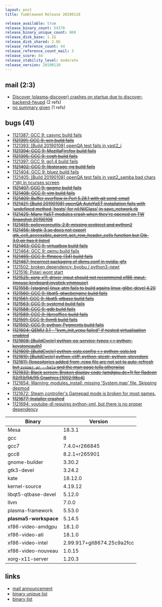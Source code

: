```yaml
---
layout: post
title: Tumbleweed Release 20190110

release_available: true
release_binary_count: 54370
release_binary_unique_count: 869
release_disk_base: 1.1G
release_disk_shared: 2.8G
release_reference_count: 44
release_reference_count_mail: 3
release_score: 84
release_stability_level: moderate
release_version: 20190110
---
```


## mail (2:3)

- [Discover (plasma-discover) crashes on startup due to discover-backend-fwupd](https://lists.opensuse.org/opensuse-factory/2019-01/msg00112.html) (2 refs)
- [no summary given](https://lists.opensuse.org/opensuse-factory/2019-01/msg00099.html) (1 refs)

## bugs (41)

<!--more-->

- [1121387: GCC 9:  casync build fails](https://bugzilla.opensuse.org/show_bug.cgi?id=1121387)
- ~~[1121391: GCC 9: xen build fails](https://bugzilla.opensuse.org/show_bug.cgi?id=1121391)~~
- [1121393: \[Build 20190108\] openQA test fails in yast2_i](https://bugzilla.opensuse.org/show_bug.cgi?id=1121393)
- ~~[1121394: GCC 9: MozillaFirefox build fails](https://bugzilla.opensuse.org/show_bug.cgi?id=1121394)~~
- ~~[1121395: GCC 9: ceph build fails](https://bugzilla.opensuse.org/show_bug.cgi?id=1121395)~~
- [1121397: GCC 9: go1.4 build fails](https://bugzilla.opensuse.org/show_bug.cgi?id=1121397)
- ~~[1121402: GCC 9: libstorage-ng build fails](https://bugzilla.opensuse.org/show_bug.cgi?id=1121402)~~
- [1121404: GCC 9: bluez build fails](https://bugzilla.opensuse.org/show_bug.cgi?id=1121404)
- [1121405: \[Build 20190108\] openQA test fails in yast2_samba bad chars (^@) in ncurses screen](https://bugzilla.opensuse.org/show_bug.cgi?id=1121405)
- ~~[1121407: GCC 9: gpgme build fails](https://bugzilla.opensuse.org/show_bug.cgi?id=1121407)~~
- ~~[1121408: GCC 9: vim build fails](https://bugzilla.opensuse.org/show_bug.cgi?id=1121408)~~
- ~~[1121409: Buffer overflow in Perl 5.28.1 with git send-email](https://bugzilla.opensuse.org/show_bug.cgi?id=1121409)~~
- ~~[1121421: \[Build 20190108\] openQA AutoYaST installation fails with 'undefined method `hosts' for nil:NilClass' in save_network.rb](https://bugzilla.opensuse.org/show_bug.cgi?id=1121421)~~
- ~~[1121425: Many YaST modules crash when they're opened on TW Snapshot 20190108](https://bugzilla.opensuse.org/show_bug.cgi?id=1121425)~~
- ~~[1121455: policycoreutils-2.8: missing seobject and python2](https://bugzilla.opensuse.org/show_bug.cgi?id=1121455)~~
- ~~[1121456: libgtk-3.so does not export gtk_cell_accessible_parent_get_row_header_cells function but Gtk-3.0.gir has it listed](https://bugzilla.opensuse.org/show_bug.cgi?id=1121456)~~
- ~~[1121463: GCC 9: virtualbox build fails](https://bugzilla.opensuse.org/show_bug.cgi?id=1121463)~~
- [1121464: GCC 9: qemu build fails](https://bugzilla.opensuse.org/show_bug.cgi?id=1121464)
- ~~[1121465: GCC 9: ffmpeg-\[34\] build fails](https://bugzilla.opensuse.org/show_bug.cgi?id=1121465)~~
- ~~[1121467: Incorrect packaging of dkms.conf in nvidia-gfx](https://bugzilla.opensuse.org/show_bug.cgi?id=1121467)~~
- [1121502: broken dependency: byobu / python3-newt](https://bugzilla.opensuse.org/show_bug.cgi?id=1121502)
- [1121516: Polari wont start](https://bugzilla.opensuse.org/show_bug.cgi?id=1121516)
- ~~[1121525: xorg-x11-driver-input should not recommend xf86-input-{mouse,keyboard,joystick,vmmouse}](https://bugzilla.opensuse.org/show_bug.cgi?id=1121525)~~
- ~~[1121558: \[staging\] linux-atm fails to build agains linux-glibc-devel 4.20](https://bugzilla.opensuse.org/show_bug.cgi?id=1121558)~~
- ~~[1121560: GCC 9: libqt5-qtwebengine build fails](https://bugzilla.opensuse.org/show_bug.cgi?id=1121560)~~
- ~~[1121561: GCC 9: libqt5-qtbase build fails](https://bugzilla.opensuse.org/show_bug.cgi?id=1121561)~~
- ~~[1121563: GCC 9: systemd build fails](https://bugzilla.opensuse.org/show_bug.cgi?id=1121563)~~
- ~~[1121588: GCC 9: gdb build fails](https://bugzilla.opensuse.org/show_bug.cgi?id=1121588)~~
- ~~[1121589: GCC 9: libreoffice build fails](https://bugzilla.opensuse.org/show_bug.cgi?id=1121589)~~
- ~~[1121591: GCC 9: llvm6 build fails](https://bugzilla.opensuse.org/show_bug.cgi?id=1121591)~~
- ~~[1121592: GCC 9: python-Pygments build fails](https://bugzilla.opensuse.org/show_bug.cgi?id=1121592)~~
- ~~[1121604: QEMU 3.1 - "kvm_init_vcpu failed" if nested virtualisation enabled](https://bugzilla.opensuse.org/show_bug.cgi?id=1121604)~~
- ~~[1121608: \[BuildCycle\] python-os-service-types <-> python-keystoneauth1](https://bugzilla.opensuse.org/show_bug.cgi?id=1121608)~~
- ~~[1121609: \[BuildCycle\] python-oslo.config <-> python-oslo.log](https://bugzilla.opensuse.org/show_bug.cgi?id=1121609)~~
- ~~[1121610: \[BuildCycle\] python-cliff, python-stestr, python-stevedore](https://bugzilla.opensuse.org/show_bug.cgi?id=1121610)~~
- ~~[1121611: Repositories added from .repo file are not set to auto-refresh but `zypper ar --help` and the man page tells otherwise](https://bugzilla.opensuse.org/show_bug.cgi?id=1121611)~~
- ~~[1121632: Black screen: Broken display code (amdgpu.dc=1) for Radeon R2/R3/R4/R5 Graphics \[1002:98e4\]](https://bugzilla.opensuse.org/show_bug.cgi?id=1121632)~~
- [1121654: Warning: modules_install: missing 'System.map' file. Skipping depmod](https://bugzilla.opensuse.org/show_bug.cgi?id=1121654)
- [1121672: Steam controller's Gamepad mode is broken for most games.](https://bugzilla.opensuse.org/show_bug.cgi?id=1121672)
- ~~[1121677: Installer crashed](https://bugzilla.opensuse.org/show_bug.cgi?id=1121677)~~
- [1121694: youtube-dl requires python-xml, but there is no proper dependency](https://bugzilla.opensuse.org/show_bug.cgi?id=1121694)

Binary | Version
--- | ---
Mesa | 18.3.1
gcc | 8
gcc7 | 7.4.0+r266845
gcc8 | 8.2.1+r265901
gnome-builder | 3.30.2
gtk3-devel | 3.24.2
kate | 18.12.0
kernel-source | 4.19.12
libqt5-qtbase-devel | 5.12.0
llvm | 7.0.0
plasma-framework | 5.53.0
**plasma5-workspace** | 5.14.5
xf86-video-amdgpu | 18.1.0
xf86-video-ati | 18.1.0
xf86-video-intel | 2.99.917+git8674.25c9a2fcc
xf86-video-nouveau | 1.0.15
xorg-x11-server | 1.20.3

## links

- [mail announcement](https://lists.opensuse.org/opensuse-factory/2019-01/msg00097.html)
- [binary unique list](http://download.tumbleweed.boombatower.com/20190110/rpm.unique.list)
- [binary list](http://download.tumbleweed.boombatower.com/20190110/rpm.list)
